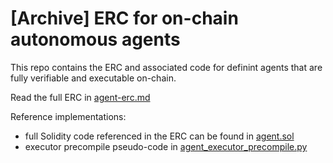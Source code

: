 # [Archive] ERC for on-chain autonomous agents

This repo contains the ERC and associated code for definint agents that are fully verifiable and executable on-chain.

Read the full ERC in [agent-erc.md](agent-erc.md)

Reference implementations:
- full Solidity code referenced in the ERC can be found in [agent.sol](agent.sol)
- executor precompile pseudo-code in [agent_executor_precompile.py](agent_executor_precompile.py)
